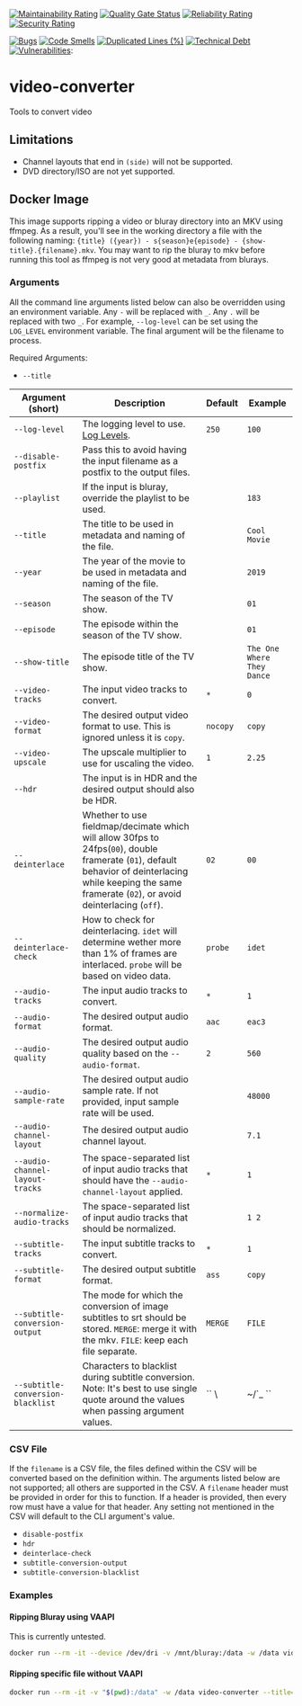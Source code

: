 [![Maintainability Rating](https://sonarcloud.io/api/project_badges/measure?project=superflyxxi_video-converter&metric=sqale_rating)](https://sonarcloud.io/dashboard?id=superflyxxi_video-converter)
[![Quality Gate Status](https://sonarcloud.io/api/project_badges/measure?project=superflyxxi_video-converter&metric=alert_status)](https://sonarcloud.io/dashboard?id=superflyxxi_video-converter)
[![Reliability Rating](https://sonarcloud.io/api/project_badges/measure?project=superflyxxi_video-converter&metric=reliability_rating)](https://sonarcloud.io/dashboard?id=superflyxxi_video-converter)
[![Security Rating](https://sonarcloud.io/api/project_badges/measure?project=superflyxxi_video-converter&metric=security_rating)](https://sonarcloud.io/dashboard?id=superflyxxi_video-converter)

[![Bugs](https://sonarcloud.io/api/project_badges/measure?project=superflyxxi_video-converter&metric=bugs)](https://sonarcloud.io/dashboard?id=superflyxxi_video-converter)
[![Code Smells](https://sonarcloud.io/api/project_badges/measure?project=superflyxxi_video-converter&metric=code_smells)](https://sonarcloud.io/dashboard?id=superflyxxi_video-converter)
[![Duplicated Lines (%)](https://sonarcloud.io/api/project_badges/measure?project=superflyxxi_video-converter&metric=duplicated_lines_density)](https://sonarcloud.io/dashboard?id=superflyxxi_video-converter)
[![Technical Debt](https://sonarcloud.io/api/project_badges/measure?project=superflyxxi_video-converter&metric=sqale_index)](https://sonarcloud.io/dashboard?id=superflyxxi_video-converter)
[![Vulnerabilities](https://sonarcloud.io/api/project_badges/measure?project=superflyxxi_video-converter&metric=vulnerabilities)](https://sonarcloud.io/dashboard?id=superflyxxi_video-converter):

# video-converter

Tools to convert video

## Limitations

- Channel layouts that end in `(side)` will not be supported.
- DVD directory/ISO are not yet supported.

## Docker Image

This image supports ripping a video or bluray directory into an MKV using ffmpeg. As a result,
you'll see in the working directory a file with the following naming:
`{title} ({year}) - s{season}e{episode} - {show-title}.{filename}.mkv`.
You may want to rip the bluray to mkv before running this tool as ffmpeg is not very good at metadata
from blurays.

### Arguments

All the command line arguments listed below can also be overridden using an environment variable. Any `-` will be
replaced with `_`. Any `.` will be replaced with two `_`. For example, `--log-level` can be set using the
`LOG_LEVEL` environment variable. The final argument will be the filename to process.

Required Arguments:
- `--title`

Argument (short) | Description | Default | Example
--- | --- | --- | ---
`--log-level` | The logging level to use. [Log Levels](https://github.com/Seldaek/monolog/blob/main/doc/01-usage.md#log-levels). | `250` | `100`
`--disable-postfix` | Pass this to avoid having the input filename as a postfix to the output files. | | 
`--playlist` | If the input is bluray, override the playlist to be used. | | `183`
`--title` | The title to be used in metadata and naming of the file. | | `Cool Movie`
`--year` | The year of the movie to be used in metadata and naming of the file. | | `2019`
`--season` | The season of the TV show. | | `01`
`--episode` | The episode within the season of the TV show. | | `01`
`--show-title` | The episode title of the TV show. | | `The One Where They Dance`
`--video-tracks` | The input video tracks to convert. | `*` | `0`
`--video-format` | The desired output video format to use. This is ignored unless it is `copy`. | `nocopy` | `copy`
`--video-upscale` | The upscale multiplier to use for uscaling the video. | `1` | `2.25`
`--hdr` | The input is in HDR and the desired output should also be HDR. | |
`--deinterlace` | Whether to use fieldmap/decimate which will allow 30fps to 24fps(`00`), double framerate (`01`), default behavior of deinterlacing while keeping the same framerate (`02`), or avoid deinterlacing (`off`). | `02` | `00`
`--deinterlace-check` | How to check for deinterlacing. `idet` will determine wether more than 1% of frames are interlaced. `probe` will be based on video data. | `probe` | `idet`
`--audio-tracks` | The input audio tracks to convert. | `*` | `1`
`--audio-format` | The desired output audio format. | `aac` | `eac3`
`--audio-quality` | The desired output audio quality based on the `--audio-format`. | `2` | `560`
`--audio-sample-rate` | The desired output audio sample rate. If not provided, input sample rate will be used. | | `48000`
`--audio-channel-layout` | The desired output audio channel layout. | ` ` | `7.1`
`--audio-channel-layout-tracks` | The space-separated list of input audio tracks that should have the `--audio-channel-layout` applied. | `*` | `1`
`--normalize-audio-tracks` | The space-separated list of input audio tracks that should be normalized. | | `1 2`
`--subtitle-tracks` | The input subtitle tracks to convert. | `*` | `1`
`--subtitle-format` | The desired output subtitle format. | `ass` | `copy`
`--subtitle-conversion-output` | The mode for which the conversion of image subtitles to srt should be stored. `MERGE`: merge it with the mkv. `FILE`: keep each file separate. | `MERGE` | `FILE`
`--subtitle-conversion-blacklist` | Characters to blacklist during subtitle conversion. Note: It's best to use single quote around the values when passing argument values. | `` \ |~/`_ `` | `\ |`

### CSV File

If the `filename` is a CSV file, the files defined within the CSV will be converted based on the definition within.
The arguments listed below are not supported; all others are supported in the CSV.
A `filename` header must be provided in order for this to function. If a header is provided, then every row must have a
value for that header. Any setting not mentioned in the CSV will default to the CLI argument's value.

- `disable-postfix`
- `hdr`
- `deinterlace-check`
- `subtitle-conversion-output`
- `subtitle-conversion-blacklist`

### Examples

#### Ripping Bluray using VAAPI

This is currently untested.

```sh
docker run --rm -it --device /dev/dri -v /mnt/bluray:/data -w /data video-converter --title=Test --year=2019 .
```

#### Ripping specific file without VAAPI

```sh
docker run --rm -it -v "$(pwd):/data" -w /data video-converter --title=Test --year=2019 file.mpg
```
